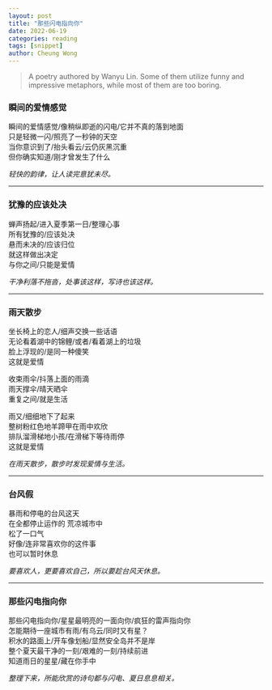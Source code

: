 ```yaml
---
layout: post
title: "那些闪电指向你"
date: 2022-06-19
categories: reading
tags: [snippet]
author: Cheung Wong
---
```


> A poetry authored by Wanyu Lin. Some of them utilize funny and impressive metaphors, while most of them are too boring.

### 瞬间的爱情感觉
瞬间的爱情感觉/像稍纵即逝的闪电/它并不真的落到地面\
只是轻微一闪/照亮了一秒钟的天空\
当你意识到了/抬头看云/云仍灰黑沉重\
但你确实知道/刚才曾发生了什么

_轻快的韵律，让人读完意犹未尽。_

***
### 犹豫的应该处决
蝉声扬起/进入夏季第一日/整理心事\
所有犹豫的/应该处决\
悬而未决的/应该归位\
就这样做出决定\
与你之间/只能是爱情

_干净利落不拖沓，处事该这样，写诗也该这样。_

*** 
### 雨天散步
坐长椅上的恋人/细声交换一些话语\
无论看着湖中的锦鲤/或者/看着湖上的垃圾\
脸上浮现的/是同一种傻笑\
这就是爱情

收束雨伞/抖落上面的雨滴\
雨天撑伞/晴天晒伞\
重复之间/就是生活

雨又/细细地下了起来\
整树粉红色地羊蹄甲在雨中欢欣\
排队溜滑梯地小孩/在滑梯下等待雨停\
这就是爱情

_在雨天散步，散步时发现爱情与生活。_

***

### 台风假
暴雨和停电的台风这天\
在全都停止运作的 荒凉城市中\
松了一口气\
好像/连非常喜欢你的这件事\
也可以暂时休息

_要喜欢人，更要喜欢自己，所以要趁台风天休息。_

***

### 那些闪电指向你
那些闪电指向你/星星最明亮的一面向你/疯狂的雷声指向你\
怎能期待一座城市有雨/有乌云/同时又有星？\
积水的路面上/开车像划船/显然安全岛并不是岸\
整个夏天最干净的一刻/艰难的一刻/持续前进\
知道雨日的星星/藏在你手中

_整理下来，所能欣赏的诗句都与闪电、夏日息息相关。_